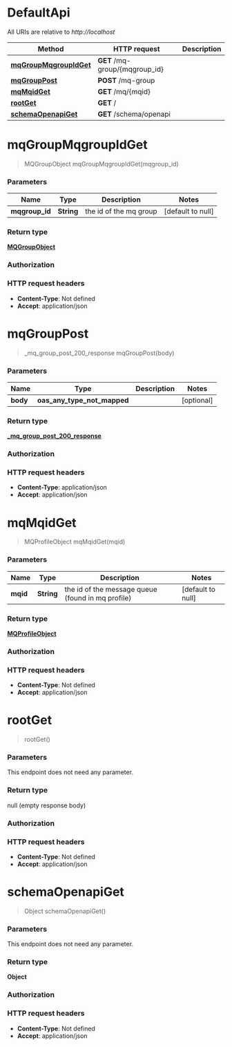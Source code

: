 # DefaultApi

All URIs are relative to *http://localhost*

| Method | HTTP request | Description |
|------------- | ------------- | -------------|
| [**mqGroupMqgroupIdGet**](DefaultApi.md#mqGroupMqgroupIdGet) | **GET** /mq-group/{mqgroup_id} |  |
| [**mqGroupPost**](DefaultApi.md#mqGroupPost) | **POST** /mq-group |  |
| [**mqMqidGet**](DefaultApi.md#mqMqidGet) | **GET** /mq/{mqid} |  |
| [**rootGet**](DefaultApi.md#rootGet) | **GET** / |  |
| [**schemaOpenapiGet**](DefaultApi.md#schemaOpenapiGet) | **GET** /schema/openapi |  |


<a name="mqGroupMqgroupIdGet"></a>
# **mqGroupMqgroupIdGet**
> MQGroupObject mqGroupMqgroupIdGet(mqgroup\_id)



### Parameters

|Name | Type | Description  | Notes |
|------------- | ------------- | ------------- | -------------|
| **mqgroup\_id** | **String**| the id of the mq group | [default to null] |

### Return type

[**MQGroupObject**](../Models/MQGroupObject.md)

### Authorization


### HTTP request headers

- **Content-Type**: Not defined
- **Accept**: application/json

<a name="mqGroupPost"></a>
# **mqGroupPost**
> _mq_group_post_200_response mqGroupPost(body)



### Parameters

|Name | Type | Description  | Notes |
|------------- | ------------- | ------------- | -------------|
| **body** | **oas_any_type_not_mapped**|  | [optional] |

### Return type

[**_mq_group_post_200_response**](../Models/_mq_group_post_200_response.md)

### Authorization


### HTTP request headers

- **Content-Type**: application/json
- **Accept**: application/json

<a name="mqMqidGet"></a>
# **mqMqidGet**
> MQProfileObject mqMqidGet(mqid)



### Parameters

|Name | Type | Description  | Notes |
|------------- | ------------- | ------------- | -------------|
| **mqid** | **String**| the id of the message queue (found in mq profile) | [default to null] |

### Return type

[**MQProfileObject**](../Models/MQProfileObject.md)

### Authorization


### HTTP request headers

- **Content-Type**: Not defined
- **Accept**: application/json

<a name="rootGet"></a>
# **rootGet**
> rootGet()



### Parameters
This endpoint does not need any parameter.

### Return type

null (empty response body)

### Authorization


### HTTP request headers

- **Content-Type**: Not defined
- **Accept**: application/json

<a name="schemaOpenapiGet"></a>
# **schemaOpenapiGet**
> Object schemaOpenapiGet()



### Parameters
This endpoint does not need any parameter.

### Return type

**Object**

### Authorization


### HTTP request headers

- **Content-Type**: Not defined
- **Accept**: application/json
